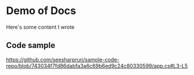 # Demo of Docs

Here's some content I wrote

## Code sample

https://github.com/seesharprun/sample-code-repo/blob/743034f7fd86dabfa3a6c69b6ed9c24c80330599/app.cs#L3-L5
